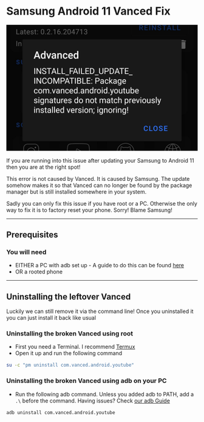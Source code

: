 # Samsung Android 11 Vanced Fix

![INSTALL_FAILED_UPDATE_INCOMPATIBLE](../Assets/SamsungIssue.jpg)

If you are running into this issue after updating your Samsung to Android 11 then you are at the right spot!

This error is not caused by Vanced. It is caused by Samsung. The update somehow makes it so that Vanced can no longer be found by the package manager but is still installed somewhere in your system.

Sadly you can only fix this issue if you have root or a PC. Otherwise the only way to fix it is to factory reset your phone. Sorry! Blame Samsung!

___

## Prerequisites

### You will need

- EITHER a PC with adb set up - A guide to do this can be found [here](./SettingUpAdb.md)
- OR a rooted phone

___

## Uninstalling the leftover Vanced

Luckily we can still remove it via the command line! Once you uninstalled it you can just install it back like usual

### Uninstalling the broken Vanced using root

- First you need a Terminal. I recommend [Termux](https://play.google.com/store/apps/details?id=com.termux)
- Open it up and run the following command

```bash
su -c "pm uninstall com.vanced.android.youtube"
```

### Uninstalling the broken Vanced using adb on your PC

- Run the following adb command. Unless you added adb to PATH, add a `.\` before the command. Having issues? Check [our adb Guide](./SettingUpAdb.md#getting-started-using-adb)

```bash
adb uninstall com.vanced.android.youtube
```
